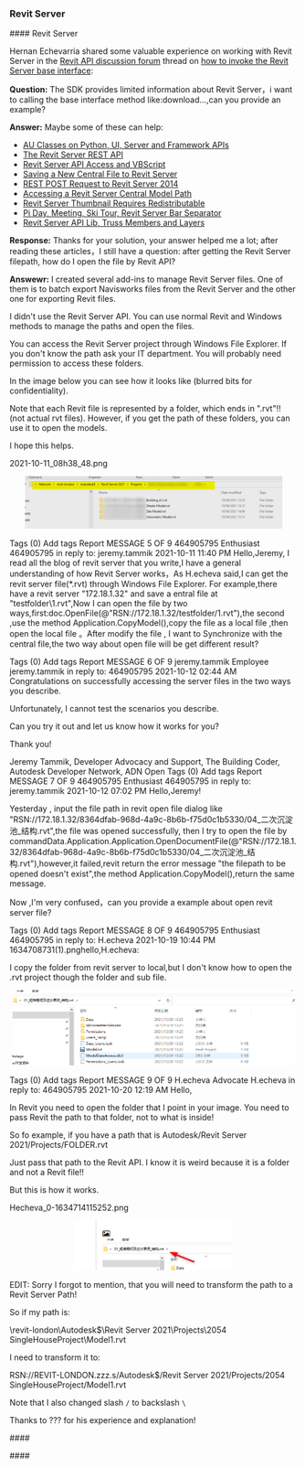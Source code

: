 <head>
<meta http-equiv="Content-Type" content="text/html; charset=utf-8">
<link rel="stylesheet" type="text/css" href="bc.css">
<script src="https://cdn.rawgit.com/google/code-prettify/master/loader/run_prettify.js" type="text/javascript"></script>
</head>

<!---

- access revit server docs
  https://forums.autodesk.com/t5/revit-api-forum/how-do-i-invoke-the-revit-server-base-interface/m-p/10700292
  
- access RVT on Revit Server
  How do I invoke the Revit Server base interface?
  https://forums.autodesk.com/t5/revit-api-forum/how-do-i-invoke-the-revit-server-base-interface/m-p/10679810

- alert user of missing data
  issue a warning versus highlight graphics
  Did you fill the parameter value or is it still blank?
  https://forums.autodesk.com/t5/revit-api-forum/did-you-fill-the-parameter-value-or-is-it-still-blank/td-p/10627151

twitter:

 in the #RevitAPI @AutodeskForge @AutodeskRevit #bim #DynamoBim #ForgeDevCon https://autode.sk/formitapi

&ndash; 
...

linkedin:

#bim #DynamoBim #ForgeDevCon #Revit #API #IFC #SDK #AI #VisualStudio #Autodesk #AEC #adsk

the [Revit API discussion forum](http://forums.autodesk.com/t5/revit-api-forum/bd-p/160) thread

<center>
<img src="img/" alt="" title="" width="600"/>
<p style="font-size: 80%; font-style:italic"></p>
</center>

-->

### Revit Server

####<a name="2"></a> Revit Server

Hernan Echevarria shared some valuable experience on working with Revit Server in
the [Revit API discussion forum](http://forums.autodesk.com/t5/revit-api-forum/bd-p/160) thread
on [how to invoke the Revit Server base interface](https://forums.autodesk.com/t5/revit-api-forum/how-do-i-invoke-the-revit-server-base-interface/m-p/10700292):

**Question:** The SDK provides limited information about Revit Server，i want to calling the base interface method like:download...,can you provide an example?

**Answer:** Maybe some of these can help:

<ul>
<li><a href="http://thebuildingcoder.typepad.com/blog/2012/11/au-classes-on-python-ui-server-and-framework-apis.html">AU Classes on Python, UI, Server and Framework APIs</a></li>
<li><a href="http://thebuildingcoder.typepad.com/blog/2013/08/the-revit-server-rest-api.html">The Revit Server REST API</a></li>
<li><a href="http://thebuildingcoder.typepad.com/blog/2013/08/revit-server-api-access-and-vbscript.html">Revit Server API Access and VBScript</a></li>
<li><a href="http://thebuildingcoder.typepad.com/blog/2013/12/saving-a-new-central-file-to-revit-server.html">Saving a New Central File to Revit Server</a></li>
<li><a href="http://thebuildingcoder.typepad.com/blog/2014/01/rest-post-request-to-revit-server-2014.html">REST POST Request to Revit Server 2014</a></li>
<li><a href="http://thebuildingcoder.typepad.com/blog/2014/08/accessing-a-revit-server-central-model-path.html">Accessing a Revit Server Central Model Path</a></li>
<li><a href="http://thebuildingcoder.typepad.com/blog/2014/08/revit-server-thumbnail-requires-redistributable.html">Revit Server Thumbnail Requires Redistributable</a></li>
<li><a href="http://thebuildingcoder.typepad.com/blog/2016/03/pi-day-meeting-ski-tours-and-revit-server-bar-separator.html">Pi Day, Meeting, Ski Tour, Revit Server Bar Separator</a></li>
<li><a href="http://thebuildingcoder.typepad.com/blog/2017/02/revitserverapilib-truss-members-and-layers.html">Revit Server API Lib, Truss Members and Layers</a></li>
</ul>

**Response:** Thanks for your solution, your answer helped me a lot; after reading these articles，I still have a question: after getting the Revit Server filepath, how do I open the file by Revit API?

**Answewr:** I created several add-ins to manage Revit Server files. One of them is to batch export Navisworks files from the Revit Server and the other one for exporting Revit files.

I didn't use the Revit Server API. You can use normal Revit and Windows methods to manage the paths and open the files.

You can access the Revit Server project through Windows File Explorer. If you don't know the path ask your IT department. You will probably need permission to access these folders.

In the image below you can see how it looks like (blurred bits for confidentiality).

Note that each Revit file is represented by a folder, which ends in ".rvt"!! (not actual rvt files). However, if you get the path of these folders, you can use it to open the models.

I hope this helps.

2021-10-11_08h38_48.png

<center>
<img src="img/revit_server_projects.png" alt="Revit Server projects" title="Revit Server projects" width="451"/> <!-- 902 -->
</center>

Tags (0)
Add tags
Report
MESSAGE 5 OF 9
464905795
 Enthusiast 464905795 in reply to: jeremy.tammik
‎2021-10-11 11:40 PM 
Hello,Jeremy,    I read all the blog of revit server that you write,I have a general understanding of how Revit Server works，As  H.echeva said,I can get the revit server file(*.rvt) through Windows File Explorer.    For example,there have a revit server "172.18.1.32" and save a entral file at "testfolder\1.rvt",Now I can open the file by two ways,first:doc.OpenFile(@"RSN://172.18.1.32/testfolder/1.rvt"),the second ,use the method Application.CopyModel(),copy the file as a local file  ,then open the local file 。After modify the file , I want to   Synchronize with the central file,the two way about open file will be get different result?

Tags (0)
Add tags
Report
MESSAGE 6 OF 9
jeremy.tammik
 Employee jeremy.tammik in reply to: 464905795
‎2021-10-12 02:44 AM 
Congratulations on successfully accessing the server files in the two ways you describe.

Unfortunately, I cannot test the scenarios you describe.

Can you try it out and let us know how it works for you?

Thank you!

Jeremy Tammik,  Developer Advocacy and Support, The Building Coder, Autodesk Developer Network, ADN Open
Tags (0)
Add tags
Report
MESSAGE 7 OF 9
464905795
 Enthusiast 464905795 in reply to: jeremy.tammik
‎2021-10-12 07:02 PM 
Hello,Jeremy! 

  Yesterday , input the file path in revit open file dialog like "RSN://172.18.1.32/8364dfab-968d-4a9c-8b6b-f75d0c1b5330/04_二次沉淀池_结构.rvt",the file was opened successfully, then I try to open the file by commandData.Application.Application.OpenDocumentFile(@"RSN://172.18.1.32/8364dfab-968d-4a9c-8b6b-f75d0c1b5330/04_二次沉淀池_结构.rvt"),however,it failed,revit return the error message "the filepath to be opened doesn't exist",the method  Application.CopyModel(),return the same message.

  Now ,I'm very confused，can you provide a example about open revit server file?

Tags (0)
Add tags
Report
MESSAGE 8 OF 9
464905795
 Enthusiast 464905795 in reply to: H.echeva
‎2021-10-19 10:44 PM 
1634708731(1).pnghello,H.echeva:

 I copy the folder from revit server to local,but I don't know how to open the .rvt project though the folder and sub file.

<center>
<img src="img/revit_server_projects_2.png" alt="Revit Server projects" title="Revit Server projects" width="495"/> <!-- 991 -->
</center>

Tags (0)
Add tags
Report
MESSAGE 9 OF 9
H.echeva
 Advocate H.echeva in reply to: 464905795
‎2021-10-20 12:19 AM 
Hello,

In Revit you need to open the folder that I point in your image. You need to pass Revit the path to that folder, not to what is inside!

So fo example, if you have a path that is Autodesk/Revit Server 2021/Projects/FOLDER.rvt

Just pass that path to the Revit API. I know it is weird because it is a folder and not a Revit file!!

But this is how it works.

Hecheva_0-1634714115252.png

<center>
<img src="img/revit_server_projects_3.png" alt="Revit Server projects" title="Revit Server projects" width="278"/> <!-- 476 -->
</center>

EDIT: Sorry I forgot to mention, that you will need to transform the path to a Revit Server Path!

So if my path is:

\\revit-london\Autodesk$\Revit Server 2021\Projects\2054 SingleHouseProject\Model1.rvt

I need to transform it to:

RSN://REVIT-LONDON.zzz.s/Autodesk$/Revit Server 2021/Projects/2054 SingleHouseProject/Model1.rvt

Note that I also changed slash `/` to backslash `\`

Thanks to ??? for his experience and explanation!

####<a name="3"></a> 


####<a name="4"></a> 

